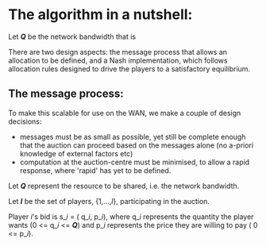 
# The algorithm in a nutshell:
Let **_Q_** be the network bandwidth that is 

There are two design aspects: the message process that allows an allocation to be defined, and a Nash implementation, which follows allocation rules designed to drive the players to a satisfactory equilibrium.

## The message process:
To make this scalable for use on the WAN, we make a couple of design decisions:
- messages must be as small as possible, yet still be complete enough that the auction can proceed based on the messages alone (no a-priori knowledge of external factors etc)
- computation at the auction-centre must be minimised, to allow a rapid response, where 'rapid' has yet to be defined.

Let **_Q_** represent the resource to be shared, i.e. the network bandwidth.

Let **_I_** be the set of players, \{1,...,*I*\}, participating in the auction.

Player _i_'s bid is s_*i* = ( q_*i*, p_*i*), where q_*i* represents the quantity the player wants (0 <= q_*i* <= **_Q_**) and p_*i* represents the price they are willing to pay ( 0 <= p_*i*).